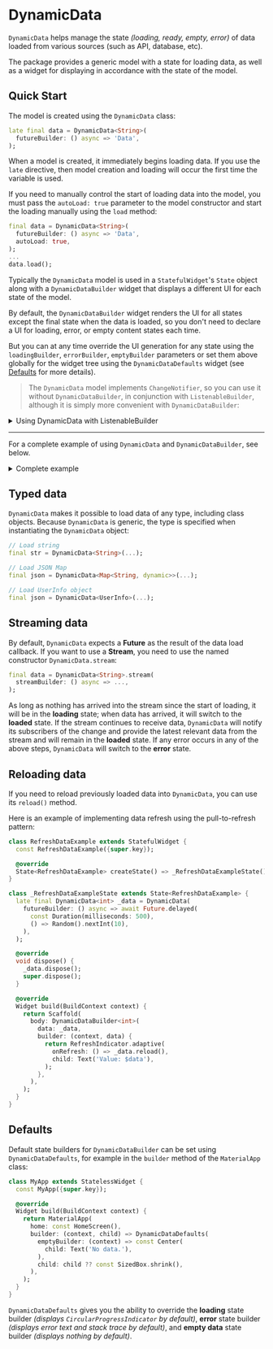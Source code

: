 # DynamicData

`DynamicData` helps manage the state *(loading, ready, empty, error)* of data loaded from various sources (such as API, database, etc).

The package provides a generic model with a state for loading data, as well as a widget for displaying in accordance with the state of the model.


## Quick Start

The model is created using the `DynamicData` class:
```dart
late final data = DynamicData<String>(
  futureBuilder: () async => 'Data',
);
```

When a model is created, it immediately begins loading data. If you use the `late` directive, then model creation and loading will occur the first time the variable is used.

If you need to manually control the start of loading data into the model, you must pass the `autoLoad: true` parameter to the model constructor and start the loading manually using the `load` method:
```dart
final data = DynamicData<String>(
  futureBuilder: () async => 'Data',
  autoLoad: true,
);
...
data.load();
```

Typically the `DynamicData` model is used in a `StatefulWidget`'s `State` object along with a `DynamicDataBuilder` widget that displays a different UI for each state of the model.

By default, the `DynamicDataBuilder` widget renders the UI for all states except the final state when the data is loaded, so you don't need to declare a UI for loading, error, or empty content states each time.

But you can at any time override the UI generation for any state using the `loadingBuilder`, `errorBuilder`, `emptyBuilder` parameters or set them above globally for the widget tree using the `DynamicDataDefaults` widget (see [Defaults](#defaults) for more details).

> The `DynamicData` model implements `ChangeNotifier`, so you can use it without `DynamicDataBuilder`, in conjunction with `ListenableBuilder`, although it is simply more convenient with `DynamicDataBuilder`:
<details>
  <summary>Using DynamicData with ListenableBuilder</summary>

```dart
ListenableBuilder(
  listenable: data,
  builder: (context, child) {
    return switch (data) {
      (DynamicData<String> d) when d.isEmpty => const Text('(empty data)'),
      (DynamicData<String> d) when d.isLoading => const CircularProgressIndicator(),
      (DynamicData<String> d) when d.hasError =>
        Text('Error: ${d.error}', style: const TextStyle(color: Colors.red)),
      (DynamicData<String> d) => Text('${d.data}'),
    };
  },
),
```
</details>

---

For a complete example of using `DynamicData` and `DynamicDataBuilder`, see below.

<details>
  <summary>Complete example</summary>

```dart
import 'package:flutter/material.dart';

// Simulate asynchronous API request
Future<String> simulatedApiRequest() async {
  return Future.delayed(const Duration(milliseconds: 300), () => 'API Response');
}

void main() {
  runApp(const MyApp());
}

class MyApp extends StatelessWidget {
  @override
  Widget build(BuildContext context) {
    return MaterialApp(
      home: Scaffold(
        body: Center(
          child: DemoWidget(),
        ),
      ),
    );
  }
}

class DemoWidget extends StatefulWidget {
  const DemoWidget({super.key});

  @override
  State<DemoWidget> createState() => _DemoWidgetState();
}

class _DemoWidgetState extends State<DemoWidget> {

  // Define dynamic data
  late final _data = DynamicData<String>(
    futureBuilder: simulatedApiRequest,
  );

  @override
  void dispose() {
    // Dispose data
    _data.dispose();
    super.dispose();
  }

  @override
  Widget build(BuildContext context) {
    // Render data
    return DynamicDataBuilder<String>(
      data: _data,
      builder: (context, data) => Text('Response: $data'),
    );
  }

}
```
</details>


## Typed data

`DynamicData` makes it possible to load data of any type, including class objects. Because `DynamicData` is generic, the type is specified when instantiating the `DynamicData` object:

```dart
// Load string
final str = DynamicData<String>(...);

// Load JSON Map
final json = DynamicData<Map<String, dynamic>>(...);

// Load UserInfo object
final json = DynamicData<UserInfo>(...);
```


## Streaming data

By default, `DynamicData` expects a **Future** as the result of the data load callback. If you want to use a **Stream**, you need to use the named constructor `DynamicData.stream`:

```dart
final data = DynamicData<String>.stream(
  streamBuilder: () async => ...,
);
```

As long as nothing has arrived into the stream since the start of loading, it will be in the **loading** state; when data has arrived, it will switch to the **loaded** state. If the stream continues to receive data, `DynamicData` will notify its subscribers of the change and provide the latest relevant data from the stream and will remain in the **loaded** state. If any error occurs in any of the above steps, `DynamicData` will switch to the **error** state.


## Reloading data

If you need to reload previously loaded data into `DynamicData`, you can use its `reload()` method.

Here is an example of implementing data refresh using the pull-to-refresh pattern:

```dart
class RefreshDataExample extends StatefulWidget {
  const RefreshDataExample({super.key});

  @override
  State<RefreshDataExample> createState() => _RefreshDataExampleState();
}

class _RefreshDataExampleState extends State<RefreshDataExample> {
  late final DynamicData<int> _data = DynamicData(
    futureBuilder: () async => await Future.delayed(
      const Duration(milliseconds: 500),
      () => Random().nextInt(10),
    ),
  );

  @override
  void dispose() {
    _data.dispose();
    super.dispose();
  }

  @override
  Widget build(BuildContext context) {
    return Scaffold(
      body: DynamicDataBuilder<int>(
        data: _data,
        builder: (context, data) {
          return RefreshIndicator.adaptive(
            onRefresh: () => _data.reload(),
            child: Text('Value: $data'),
          );
        },
      ),
    );
  }
}
```


## Defaults

Default state builders for `DynamicDataBuilder` can be set using `DynamicDataDefaults`, for example in the `builder` method of the `MaterialApp` class:

```dart
class MyApp extends StatelessWidget {
  const MyApp({super.key});

  @override
  Widget build(BuildContext context) {
    return MaterialApp(
      home: const HomeScreen(),
      builder: (context, child) => DynamicDataDefaults(
        emptyBuilder: (context) => const Center(
          child: Text('No data.'),
        ),
        child: child ?? const SizedBox.shrink(),
      ),
    );
  }
}
```

`DynamicDataDefaults` gives you the ability to override the **loading** state builder *(displays `CircularProgressIndicator` by default)*, **error** state builder *(displays error text and stack trace by default)*, and **empty data** state builder *(displays nothing by default)*.
